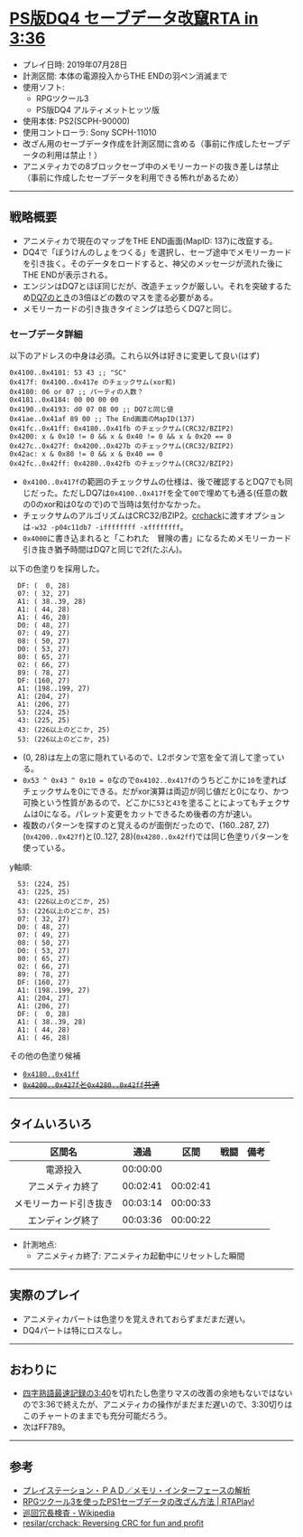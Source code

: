 # [PS版DQ4 セーブデータ改竄RTA in 3:36](https://www.youtube.com/watch?v=tfuQmQ-ua6Y)

- プレイ日時: 2019年07月28日
- 計測区間: 本体の電源投入からTHE ENDの羽ペン消滅まで
- 使用ソフト:
  - RPGツクール3
  - PS版DQ4 アルティメットヒッツ版
- 使用本体: PS2(SCPH-90000)
- 使用コントローラ: Sony SCPH-11010
- 改ざん用のセーブデータ作成を計測区間に含める（事前に作成したセーブデータの利用は禁止！）
- アニメティカでの8ブロックセーブ中のメモリーカードの抜き差しは禁止（事前に作成したセーブデータを利用できる怖れがあるため）

----

## 戦略概要

- アニメティカで現在のマップをTHE END画面(MapID: 137)に改竄する。
- DQ4で「ぼうけんのしょをつくる」を選択し、セーブ途中でメモリーカードを引き抜く。そのデータをロードすると、神父のメッセージが流れた後にTHE ENDが表示される。
- エンジンはDQ7とほぼ同じだが、改造チェックが厳しい。それを突破するため[DQ7のとき](https://github.com/pingval/DQ7/blob/master/rta-saveglitch-20190630-00h02m49s.md)の3倍ほどの数のマスを塗る必要がある。
- メモリーカードの引き抜きタイミングは恐らくDQ7と同じ。

### セーブデータ詳細

以下のアドレスの中身は必須。これら以外は好きに変更して良い(はず)
```
0x4100..0x4101: 53 43 ;; "SC"
0x417f: 0x4100..0x417e のチェックサム(xor和)
0x4180: 06 or 07 ;; パーティの人数？
0x4181..0x4184: 00 00 00 00
0x4190..0x4193: d0 07 08 00 ;; DQ7と同じ値
0x41ae..0x41af 89 00 ;; The End画面のMapID(137)
0x41fc..0x41ff: 0x4180..0x41fb のチェックサム(CRC32/BZIP2)
0x4200: x & 0x10 != 0 && x & 0x40 != 0 && x & 0x20 == 0
0x427c..0x427f: 0x4200..0x427b のチェックサム(CRC32/BZIP2)
0x42ac: x & 0x80 != 0 && x & 0x40 == 0
0x42fc..0x42ff: 0x4280..0x42fb のチェックサム(CRC32/BZIP2)
```

- `0x4100..0x417f`の範囲のチェックサムの仕様は、後で確認するとDQ7でも同じだった。ただしDQ7は`0x4100..0x417f`を全て`00`で埋めても通る(任意の数の0のxor和は0なので)ので当時は気付かなかった。
- チェックサムのアルゴリズムはCRC32/BZIP2。[crchack](https://github.com/resilar/crchack)に渡すオプションは`-w32 -p04c11db7 -iffffffff -xffffffff`。
- `0x4000`に書き込まれると「こわれた　冒険の書」になるためメモリーカード引き抜き猶予時間はDQ7と同じで2f(たぶん)。

以下の色塗りを採用した。
```
  DF: (  0, 28)
  07: ( 32, 27)
  A1: ( 38..39, 28)
  A1: ( 44, 28)
  A1: ( 46, 28)
  D0: ( 48, 27)
  07: ( 49, 27)
  08: ( 50, 27)
  D0: ( 53, 27)
  80: ( 65, 27)
  02: ( 66, 27)
  89: ( 78, 27)
  DF: (160, 27)
  A1: (198..199, 27)
  A1: (204, 27)
  A1: (206, 27)
  53: (224, 25)
  43: (225, 25)
  43: (226以上のどこか, 25)
  53: (226以上のどこか, 25)
```
- (0, 28)は左上の窓に隠れているので、L2ボタンで窓を全て消して塗っている。
- `0x53 ^ 0x43 ^ 0x10 = 0`なので`0x4102..0x417f`のうちどこかに`10`を塗ればチェックサムを0にできる。だがxor演算は両辺が同じ値だと0になり、かつ可換という性質があるので、どこかに`53`と`43`を塗ることによってもチェクサムは0になる。パレット変更をカットできるため後者の方が速い。
- 複数のパターンを探すのと覚えるのが面倒だったので、(160..287, 27)(`0x4200..0x427f`)と(0..127, 28)(`0x4280..0x42ff`)では同じ色塗りパターンを使っている。

y軸順: 
```
  53: (224, 25)
  43: (225, 25)
  43: (226以上のどこか, 25)
  53: (226以上のどこか, 25)
  07: ( 32, 27)
  D0: ( 48, 27)
  07: ( 49, 27)
  08: ( 50, 27)
  D0: ( 53, 27)
  80: ( 65, 27)
  02: ( 66, 27)
  89: ( 78, 27)
  DF: (160, 27)
  A1: (198..199, 27)
  A1: (204, 27)
  A1: (206, 27)
  DF: (  0, 28)
  A1: ( 38..39, 28)
  A1: ( 44, 28)
  A1: ( 46, 28)
```

その他の色塗り候補
- [`0x4180..0x41ff`](./0x4180_checksum.txt)
- ~~[`0x4200..0x427f`と`0x4280..0x42ff`共通](./0x4200_0x4280_checksum.txt)~~

----

## タイムいろいろ

|区間名|通過|区間|戦闘|備考|
|:---:|:---:|:---:|:---:|:---:|
|電源投入|00:00:00|||
|アニメティカ終了|00:02:41|00:02:41|||
|メモリーカード引き抜き|00:03:14|00:00:33|||
|エンディング終了|00:03:36|00:00:22|||

- 計測地点:
  - アニメティカ終了: アニメティカ起動中にリセットした瞬間

----

## 実際のプレイ

- アニメティカパートは色塗りを覚えきれておらずまだまだ遅い。
- DQ4パートは特にロスなし。

----

## おわりに

- [四字熟語最速記録の3:40](https://www.speedrun.com/Yojijukugo_Flash/run/zq3gx6ry)を切れたし色塗りマスの改善の余地もないではないので3:36で終えたが、アニメティカの操作がまだまだ遅いので、3:30切りはこのチャートのままでも充分可能だろう。
- 次はFF789。

----

## 参考

- [プレイステーション・ＰＡＤ／メモリ・インターフェースの解析](http://kaele.com/~kashima/games/ps_jpn.txt)
- [RPGツクール3を使ったPS1セーブデータの改ざん方法 | RTAPlay!](https://rta-play.info/tool/save-glitch/)
- [巡回冗長検査 - Wikipedia](https://ja.wikipedia.org/wiki/%E5%B7%A1%E5%9B%9E%E5%86%97%E9%95%B7%E6%A4%9C%E6%9F%BB)
- [resilar/crchack: Reversing CRC for fun and profit](https://github.com/resilar/crchack)
